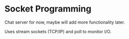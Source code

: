 # Socket Programming

Chat server for now, maybe will add more functionality later.

Uses stream sockets (TCP/IP) and poll to monitor I/O.
